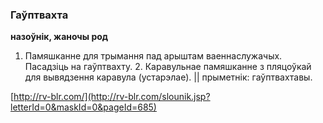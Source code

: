### Гаўптвахта
**назоўнік, жаночы род**

1. Памяшканне для трымання пад арыштам ваеннаслужачых. Пасадзіць на гаўптвахту. 2. Каравульнае памяшканне з пляцоўкай для вывядзення каравула (устарэлае). || прыметнік: гаўптвахтавы.

<a rel="author">[http://rv-blr.com/](http://rv-blr.com/slounik.jsp?letterId=0&maskId=0&pageId=685)</a>
